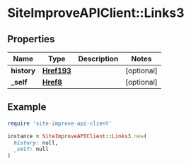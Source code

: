 # SiteImproveAPIClient::Links3

## Properties

| Name | Type | Description | Notes |
| ---- | ---- | ----------- | ----- |
| **history** | [**Href193**](Href193.md) |  | [optional] |
| **_self** | [**Href8**](Href8.md) |  | [optional] |

## Example

```ruby
require 'site-improve-api-client'

instance = SiteImproveAPIClient::Links3.new(
  history: null,
  _self: null
)
```

